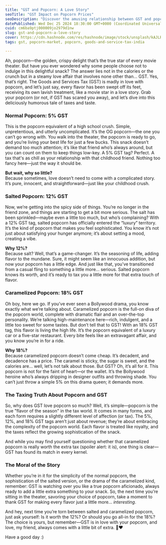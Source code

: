```yaml
---
title: "GST and Popcorn: A Love Story"
seoTitle: "GST Impact on Popcorn Prices"
seoDescription: "Discover the amusing relationship between GST and popcorn, as taxes add a flavorful twist to your favorite movie snack experience."
datePublished: Wed Dec 25 2024 18:30:00 GMT+0000 (Coordinated Universal Time)
cuid: cm6ba9ptj000009jo2979d1nw
slug: gst-and-popcorn-a-love-story
cover: https://cdn.hashnode.com/res/hashnode/image/stock/unsplash/kAJLRQwt5yY/upload/c80880baff1a2378bfa36e5e973c2502.jpeg
tags: gst, popcorn-market, popcorn, goods-and-service-tax-india

---
```


Ah, popcorn—the golden, crispy delight that’s the true star of every movie theater. But have you ever wondered why some people choose not to indulge in this delightful snack? The answer lies not in the calories or the crunch but in a steamy love affair that involves none other than... GST. Yes, that’s right. The Goods and Services Tax (GST) is madly in love with popcorn, and let’s just say, every flavor has been swept off its feet, receiving its own lavish treatment, like a movie star in a love story. Grab your popcorn (or not, if GST has scared you away), and let’s dive into this deliciously humorous tale of taxes and taste.

### **Normal Popcorn: 5% GST**

This is the popcorn equivalent of a high school crush. Simple, unpretentious, and utterly uncomplicated. It’s the OG popcorn—the one you can’t go wrong with. You walk into the theater, the popcorn is ready to go, and you’re living your best life for just a few bucks. This snack doesn’t demand too much attention; it’s like that friend who’s always around, but you can count on them to keep things low-key. A 5% GST tag? Perfect. A tax that's as chill as your relationship with that childhood friend. Nothing too fancy here—just the way it should be.

**But wait, why so little?**  
Because sometimes, love doesn’t need to come with a complicated story. It’s pure, innocent, and straightforward—just like your childhood crush.

### **Salted Popcorn: 12% GST**

Now, we’re getting into the spicy side of things. You’re no longer in the friend zone, and things are starting to get a bit more serious. The salt has been sprinkled—maybe even a little too much, but who’s complaining? With a 12% GST tag, salted popcorn has officially entered the “luxury” territory. It’s the kind of popcorn that makes you feel sophisticated. You know it’s not just about satisfying your hunger anymore; it’s about setting a mood, creating a vibe.

**Why 12%?**  
Because salt? Well, that’s a game-changer. It’s the seasoning of life, adding flavor to the mundane. Sure, it might seem like an innocuous addition, but now your popcorn has a little edge. And just like that, you’ve transitioned from a casual fling to something a little more... serious. Salted popcorn knows its worth, and it’s ready to tax you a little more for that extra touch of flavor.

### **Caramelized Popcorn: 18% GST**

Oh boy, here we go. If you’ve ever seen a Bollywood drama, you know exactly what we’re talking about. Caramelized popcorn is the full-on diva of the popcorn world, complete with dramatic flair and an over-the-top personality. We’re talking high-maintenance here—rich, indulgent, and a little too sweet for some tastes. But don’t tell that to GST! With an 18% GST tag, this flavor is living the high life. It’s the popcorn equivalent of a luxury car or a five-star restaurant. Every bite feels like an extravagant affair, and you know you’re in for a ride.

**Why 18%?**  
Because caramelized popcorn doesn’t come cheap. It’s decadent, and decadence has a price. The caramel is sticky, the sugar is sweet, and the calories are... well, let’s not talk about those. But GST? Oh, it’s all for it. This popcorn is not for the faint of heart—or the wallet. It’s the Bollywood heroine who’s always dripping in designer outfits and throwing shade. You can’t just throw a simple 5% on this drama queen; it demands more.

### **The Taxing Truth About Popcorn and GST**

So, why does GST love popcorn so much? Well, it’s simple—popcorn is the true "flavor of the season" in the tax world. It comes in many forms, and each form requires a slightly different level of affection (or tax). The 5%, 12%, and 18% GST tags aren’t just about revenue; they’re about embracing the complexity of the popcorn world. Each flavor is treated like royalty, and the taxes reflect the growing sophistication of the snack.

And while you may find yourself questioning whether that caramelized popcorn is really worth the extra tax (spoiler alert: it is), one thing is clear—GST has found its match in every kernel.

### **The Moral of the Story**

Whether you’re in it for the simplicity of the normal popcorn, the sophistication of the salted version, or the drama of the caramelized kind, remember: GST is watching over you like a true popcorn aficionado, always ready to add a little extra something to your snack. So, the next time you’re sitting in the theater, savoring your choice of popcorn, take a moment to thank GST for making every flavor just a little more... *interesting*.

And hey, next time you’re torn between salted and caramelized popcorn, just ask yourself: Is it worth the 12%? Or should you go all-in for the 18%? The choice is yours, but remember—GST is in love with your popcorn, and love, my friend, always comes with a little bit of extra. 🍿❤️

Have a good day :)